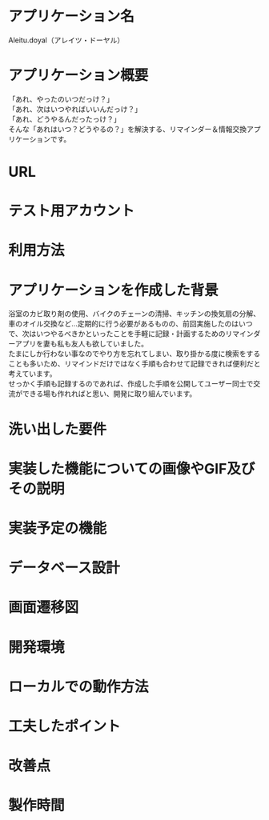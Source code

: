 

# アプリケーション名
Aleitu.doyal（アレイツ・ドーヤル）
# アプリケーション概要
「あれ、やったのいつだっけ？」<br>
「あれ、次はいつやればいいんだっけ？」<br>
「あれ、どうやるんだったっけ？」<br>
そんな「あれはいつ？どうやるの？」を解決する、リマインダー＆情報交換アプリケーションです。
# URL
# テスト用アカウント
# 利用方法
# アプリケーションを作成した背景
浴室のカビ取り剤の使用、バイクのチェーンの清掃、キッチンの換気扇の分解、車のオイル交換など…定期的に行う必要があるものの、前回実施したのはいつで、次はいつやるべきかといったことを手軽に記録・計画するためのリマインダーアプリを妻も私も友人も欲していました。<br>
たまにしか行わない事なのでやり方を忘れてしまい、取り掛かる度に検索をすることも多いため、リマインドだけではなく手順も合わせて記録できれば便利だと考えています。<br>
せっかく手順も記録するのであれば、作成した手順を公開してユーザー同士で交流ができる場も作れればと思い、開発に取り組んでいます。
# 洗い出した要件
# 実装した機能についての画像やGIF及びその説明
# 実装予定の機能
# データベース設計
# 画面遷移図
# 開発環境
# ローカルでの動作方法
# 工夫したポイント
# 改善点
# 製作時間
